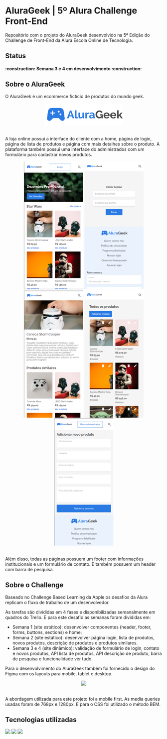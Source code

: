 <h1>AluraGeek | 5º Alura Challenge Front-End</h1>

<p>Repositório com o projeto do AluraGeek desenvolvido na 5ª Edição do Challenge de Front-End da Alura Escola Online de Tecnologia.</p>

<h2>Status</h2>

<h4>:construction: Semana 3 e 4 em desenvolvimento :construction:</h4>

<h2>Sobre o AluraGeek</h2>

<p>O AluraGeek é um ecommerce fictício de produtos do mundo geek.</p>

<div align="center">
  <img width=250px src="./img/logo-alurageek.svg">
</div><br>

<p>A loja online possui a interface do cliente com a home, página de login, página de lista de produtos e página com mais detalhes sobre o produto. A plataforma também possui uma interface do administrados com um formulário para cadastrar novos produtos.</p>

<div style="display: inline_block" align="center">
    <img width=190px src="./img/git-alurageek-home.png">
		<img width=190px src="./img/git-alurageek-login.png">
		<img width=190px src="./img/git-alurageek-product.png">
		<img width=190px src="./img/git-alurageek-list.png">
		<img width=190px src="./img/git-alurageek-add.png">
</div><br>

<p>Além disso, todas as páginas possuem um footer com informações institucionais e um formulário de contato. E também possuem um header com barra de pesquisa.</p>

<h2>Sobre o Challenge</h2>

<p>Baseado no Challenge Based Learning da Apple os desafios da Alura replicam o fluxo de trabalho de um desenvolvedor.</p>

<p>As tarefas são divididas em 4 fases e disponibilizadas semanalmente em quadros do Trello. E para este desafio as semanas foram divididas em:</p>

<ul>
	<li>Semana 1 (site estático): desenvolver componentes (header, footer, forms, buttons, sections) e home;</li>
  <li>Semana 2 (site estático): desenvolver página login, lista de produtos, novos produtos, descrição de produtos e produtos similares.</li>
  <li>Semana 3 e 4 (site dinâmico): validação de formulário de login, contato e novos produtos, API lista de produtos, API descrição de produto, barra de pesquisa e funcionalidade ver tudo.</li>
</ul>

<p>Para o desenvolvimento do AluraGeek também foi fornecido o design do Figma com os layouts para mobile, tablet e desktop.</p>

<div align="center">
  <img width=768px src="./img/git-alurageek.gif">
</div><br>

<p>A abordagem utilizada para este projeto foi a mobile first. As media queries usadas foram de 768px e 1280px. E para o CSS foi utilizado o método BEM.</p>

<h2>Tecnologias utilizadas</h2>

<div>
    <img src="https://img.shields.io/badge/HTML5-E34F26?style=for-the-badge&logo=html5&logoColor=white">
    <img src="https://img.shields.io/badge/CSS3-1572B6?style=for-the-badge&logo=css3&logoColor=white">
    <img src="https://img.shields.io/badge/JavaScript-323330?style=for-the-badge&logo=javascript&logoColor=F7DF1E">
</div>